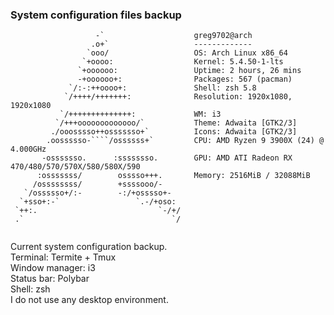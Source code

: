 ### System configuration files backup

````
                   -`                    greg9702@arch
                  .o+`                   -------------
                 `ooo/                   OS: Arch Linux x86_64
                `+oooo:                  Kernel: 5.4.50-1-lts
               `+oooooo:                 Uptime: 2 hours, 26 mins
               -+oooooo+:                Packages: 567 (pacman)
             `/:-:++oooo+:               Shell: zsh 5.8
            `/++++/+++++++:              Resolution: 1920x1080, 1920x1080
           `/++++++++++++++:             WM: i3
          `/+++ooooooooooooo/`           Theme: Adwaita [GTK2/3]
         ./ooosssso++osssssso+`          Icons: Adwaita [GTK2/3]
        .oossssso-````/ossssss+`         CPU: AMD Ryzen 9 3900X (24) @ 4.000GHz
       -osssssso.      :ssssssso.        GPU: AMD ATI Radeon RX 470/480/570/570X/580/580X/590
      :osssssss/        osssso+++.       Memory: 2516MiB / 32088MiB
     /ossssssss/        +ssssooo/-        
   `/ossssso+/:-        -:/+osssso+-      
  `+sso+:-`                 `.-/+oso:   
 `++:.                           `-/+/  
 .`                                 `/  
 
````

Current system configuration backup. <br>
Terminal: Termite + Tmux <br>
Window manager: i3 <br>
Status bar: Polybar <br>
Shell: zsh <br>
I do not use any desktop environment.
